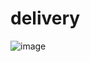 # delivery
![image](https://user-images.githubusercontent.com/50023070/231681352-e20e9d47-53d4-4121-8781-3897982e3a33.png)
